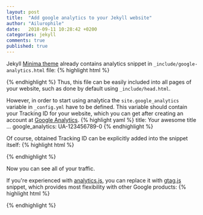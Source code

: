 ```yaml
---
layout: post
title:  "Add google analytics to your Jekyll website"
author: "Ailurophile"
date:   2018-09-11 10:28:42 +0200
categories: jekyll
comments: true
published: true
---
```


Jekyll [Minima theme][minima-git] already contains analytics snippet in `_include/google-analytics.html` file:
{% highlight html %}
<script>
if(!(window.doNotTrack === "1" || navigator.doNotTrack === "1" || navigator.doNotTrack === "yes" || navigator.msDoNotTrack === "1")) {
  (function(i,s,o,g,r,a,m){i['GoogleAnalyticsObject']=r;i[r]=i[r]||function(){
  (i[r].q=i[r].q||[]).push(arguments)},i[r].l=1*new Date();a=s.createElement(o),
  m=s.getElementsByTagName(o)[0];a.async=1;a.src=g;m.parentNode.insertBefore(a,m)
  })(window,document,'script','https://www.google-analytics.com/analytics.js','ga');
  
  {% raw %}ga('create', '{{ site.google_analytics }}', 'auto'); {% endraw %}
  ga('send', 'pageview');
}
</script>
{% endhighlight %}
Thus, this file can be easily included into all pages of your website, such as done by default using `_include/head.html`.
<!--more-->

However, in order to start using analytica the `site.google_analytics`  variable in `_config.yml`  have to be defined.
This variable should contain your Tracking ID for your website, which you can get after creating an account at [Google Analytics][google-analytics].
{% highlight yaml %}
title: Your awesome title
...
google_analytics: UA-123456789-0
{% endhighlight %}

Of course, obtained Tracking ID can be explicitly added into the snippet itself:
{% highlight html %}
<script>
  ...
  ga('create', 'UA-123456789-0', 'auto');
  ...
</script>
{% endhighlight %}

Now you can see all of your traffic.

If you're experienced with [analytics.js][analytics], you can replace it with [gtag.js][gtag] snippet, which provides most flexibility with other Google products:
{% highlight html %}
<!-- Global site tag (gtag.js) - Google Analytics -->
<script async src="https://www.googletagmanager.com/gtag/js?id=UA-123456789-0"></script>
<script>
  window.dataLayer = window.dataLayer || [];
  function gtag(){dataLayer.push(arguments);}
  gtag('js', new Date());

  {% raw %}gtag('config', '{{ site.google_analytics }}'); {% endraw %}
</script>
{% endhighlight %}



[minima-git]: https://github.com/jekyll/minima
[google-analytics]: https://analytics.google.com/
[analytics]: https://developers.google.com/analytics/devguides/collection/analyticsjs/
[gtag]: https://developers.google.com/analytics/devguides/collection/gtagjs/
